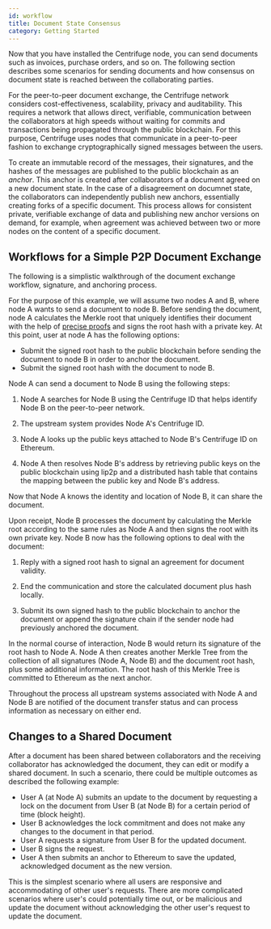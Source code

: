 ```yaml
---
id: workflow
title: Document State Consensus
category: Getting Started
---
```

Now that you have installed the Centrifuge node, you can send documents such as invoices, purchase orders, and so on. The following section describes some scenarios for sending documents and how consensus on document state is reached between the collaborating parties.

For the peer-to-peer document exchange, the Centrifuge network considers cost-effectiveness, scalability, privacy and auditability. This requires a network that allows direct, verifiable, communication between the collaborators at high speeds without waiting for commits and transactions being propagated through the public blockchain. For this purpose, Centrifuge uses nodes that communicate in a peer-to-peer fashion to exchange cryptographically signed messages between the users.

To create an immutable record of the messages, their signatures, and the hashes of the messages are published to the public blockchain as an *anchor*. This anchor is created after collaborators of a document agreed on a new document state. In the case of a disagreement on documnet state, the collaborators can independently publish new anchors, essentially creating forks of a specific document. This process allows for consistent private, verifiable exchange of data and publishing new anchor versions on demand, for example, when agreement was achieved between two or more nodes on the content of a specific document.

## Workflows for a Simple P2P Document Exchange

The following is a simplistic walkthrough of the document exchange workflow, signature, and anchoring process.

For the purpose of this example, we will assume two nodes A and B, where node A wants to send a document to node B. Before sending the document, node A calculates the Merkle root that uniquely identifies their document with the help of [precise proofs](https://github.com/centrifuge/precise-proofs) and signs the root hash with a private key. At this point, user at node A has the following options:

* Submit the signed root hash to the public blockchain before sending the document to node B in order to anchor the document.
* Submit the signed root hash with the document to node B.

Node A can send a document to Node B using the following steps:

1. Node A searches for Node B using the Centrifuge ID that helps identify Node B on the peer-to-peer network.

2. The upstream system provides Node A's Centrifuge ID.

3. Node A looks up the public keys attached to Node B's Centrifuge ID on Ethereum.

4. Node A then resolves Node B's address by retrieving public keys on the public blockchain using lip2p and a distributed hash table that contains the mapping between the public key and Node B's address.

Now that Node A knows the identity and location of Node B, it can share the document.

Upon receipt, Node B processes the document by calculating the Merkle root according to the same rules as Node A and then signs the root with its own private key. Node B now has the following options to deal with the document:

1. Reply with a signed root hash to signal an agreement for document validity.

2. End the communication and store the calculated document plus hash locally.

3. Submit its own signed hash to the public blockchain to anchor the document or append the signature chain if the sender node had previously anchored the document.

In the normal course of interaction, Node B would return its signature of the root hash to Node A. Node A then creates another Merkle Tree from the collection of all signatures (Node A, Node B) and the document root hash, plus some additional information. The root hash of this Merkle Tree is committed to Ethereum as the next anchor.

Throughout the process all upstream systems associated with Node A and Node B are notified of the document transfer status and can process information as necessary on either end.

## Changes to a Shared Document

After a document has been shared between collaborators and the receiving collaborator has acknowledged the document, they can edit or modify a shared document. In such a scenario, there could be multiple outcomes as described the following example:

* User A (at Node A) submits an update to the document by requesting a lock on the document from User B (at Node B) for a certain period of time (block height).
* User B acknowledges the lock commitment and does not make any changes to the document in that period.
* User A requests a signature from User B for the updated document.
* User B signs the request.
* User A then submits an anchor to Ethereum to save the updated, acknowledged document as the new version. 

This is the simplest scenario where all users are responsive and accommodating of other user's requests. There are more complicated scenarios where user's could potentially time out, or be malicious and update the document without acknowledging the other user's request to update the document.
